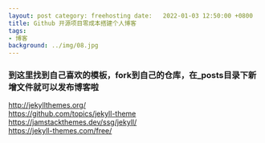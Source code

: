 ```yaml
---
layout: post category: freehosting date:   2022-01-03 12:50:00 +0800
title: Github 开源项目零成本搭建个人博客
tags:
- 博客
background: ../img/08.jpg
---
```



### 到这里找到自己喜欢的模板，fork到自己的仓库，在_posts目录下新增文件就可以发布博客啦<br>
http://jekyllthemes.org/<br>
https://github.com/topics/jekyll-theme<br>
https://jamstackthemes.dev/ssg/jekyll/<br>
https://jekyll-themes.com/free/<br>
